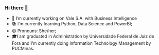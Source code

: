 ### Hi there 👋

<!--
**Joanaaoliveira/Joanaaoliveira** is a ✨ _special_ ✨ repository because its `README.md` (this file) appears on your GitHub profile.
-->

- 💼 I’m currently working on Vale S.A. with Business Intelligence
- 📚 I’m currently learning Python, Data Science and PowerBI;
- 😄 Pronouns: She/her;
- 🎓I am graduated in Administration by Universidade Federal de Juiz de Fora and I'm currently doing Information Technology Management by PUCMinas.
